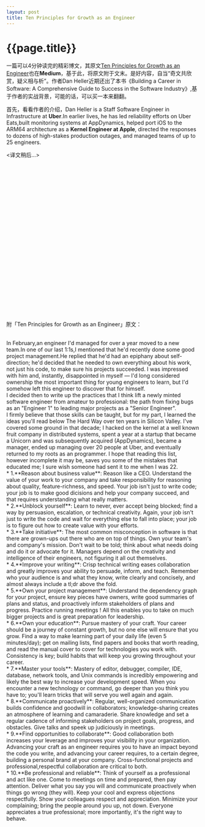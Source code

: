 ```yaml
---
layout: post
title: Ten Principles for Growth as an Engineer
---
```

{{page.title}}
=============================

一篇可以4分钟读完的精彩博文，其原文[Ten Principles for Growth as an Engineer](https://medium.com/@daniel.heller/ten-principles-for-growth-69015e08c35b)也在**Medium**，基于此，将原文附于文末。是好内容，自当“奇文共欣赏，疑义相与析”。作者Dan Heller近期还出了本书《Building a Career in Software: A Comprehensive Guide to Success in the Software Industry》,基于作者的实战背景，可能的话，可以买一本来翻翻。<br/>

首先，看看作者的介绍，Dan Heller is a Staff Software Engineer in Infrastructure at **Uber**.In earlier lives, he has led reliability efforts on Uber Eats,built monitoring systems at AppDynamics, helped port iOS to the ARM64 architecture as a **Kernel Engineer at Apple**, directed the responses to dozens of high-stakes production outages, and managed teams of up to 25 engineers.<br/>

<译文稍后...> <br/>
<br/>
<br/>
<br/>
<br/>
<br/>
<br/>
<br/>
<br/>
<br/>
<br/>
<br/>
<br/>
<br/>
<br/>
<br/>
<br/>
<br/>
<br/>
<br/>
<br/>
<br/>
<br/>
<br/>
<br/>


附「Ten Principles for Growth as an Engineer」原文：

<br/>
In February,an engineer I'd managed for over a year moved to a new team.In one of our last 1:1s,I mentioned that he'd recently done some good project management.He replied that he'd had an epiphany about self-direction; he'd decided that he needed to own everything about his work, not just his code, to make sure his projects succeeded. I was impressed with him and, instantly, disappointed in myself — I'd long considered ownership the most important thing for young engineers to learn, but I'd somehow left this engineer to discover that for himself. 
<br/>
I decided then to write up the practices that I think lift a newly minted software engineer from amateur to professional: the path from fixing bugs as an "Engineer 1" to leading major projects as a "Senior Engineer". 
<br/>
I firmly believe that those skills can be taught, but for my part, I learned the ideas you'll read below The Hard Way over ten years in Silicon Valley. I've covered some ground in that decade; I hacked on the kernel at a well known fruit company in distributed systems, spent a year at a startup that became a Unicorn and was subsequently acquired (AppDynamics), became a manager, ended up managing over 20 people at Uber, and eventually returned to my roots as an programmer. I hope that reading this list, however incomplete it may be, saves you some of the mistakes that educated me; I sure wish someone had sent it to me when I was 22. 
<br/>
* 1.**Reason about business value**: Reason like a CEO. Understand the value of your work to your company and take responsibility for reasoning about quality, feature-richness, and speed. Your job isn't just to write code; your job is to make good dicisions and help your company succeed, and that requires understanding what really matters.
<br/>
* 2.**Unblock yourself**: Learn to never, ever accept being blocked; find a way by persuasion, escalation, or technical creativity. Again, your job isn't just to write the code and wait for everything else to fall into place; your job is to figure out how to create value with your efforts. 
<br/>
* 3.**Take initiative**: The most common misconception in software is that there are grown-ups out there who are on top of things. Own your team's and company's mission. Don't wait to be told; think about what needs doing and do it or advocate for it. Managers depend on the creativity and intelligence of their engineers, not figuring it all out themselves. 
<br/>
* 4.**Improve your writing**: Crisp technical writing eases collaboration and greatly improves your ability to persuade, inform, and teach. Remember who your audience is and what they know, write clearly and concisely, and almost always include a tl;dr above the fold. 
<br/>
* 5.**Own your project management**: Understand the dependency graph for your project, ensure key pieces have owners, write good summaries of plans and status, and proactively inform stakeholders of plans and progress. Practice running meetings ! All this enables you to take on much bigger projects and is great preparation for leadership. 
<br/>
* 6.**Own your education**: Pursue mastery of your craft. Your career should be a journey of constant growth, but no one else will ensure that you grow. Find a way to make learning part of your daily life (even 5 minutes/day); get on mailing lists, find papers and books that worth reading, and read the manual cover to cover for technologies you work with. Consistency is key; build habits that will keep you growing throughout your career. 
<br/>
* 7.**Master your tools**: Mastery of editor, debugger, compiler, IDE, database, network tools, and Unix commands is incredibly empowering and likely the best way to increase your development speed. When you encounter a new technology or command, go deeper than you think you have to; you'll learn tricks that will serve you well again and again. 
<br/>
* 8.**Communicate proactively**: Regular, well-organized communication builds confidence and goodwill in collaborators; knowledge-sharing creates an atmosphere of learning and camaraderie. Share knowledge and set a regular cadence of informing stakeholders on project goals, progress, and obstacles. Give talks and speek up judiciously in meetings. 
<br/>
* 9.**Find opportunities to collaborate**: Good collaboration both increases your leverage and improves your visibility in your organization. Advancing your craft as an engineer requires you to have an impact beyond the code you write, and advancing your career requires, to a certain degree, building a personal brand at your company. Cross-functional projects and professional,respectful collaboration are critical to both.
<br/>
* 10.**Be professional and reliable**: Think of yourself as a professional and act like one. Come to meetings on time and prepared, then pay attention. Deliver what you say you will and communicate proactively when things go wrong (they will). Keep your cool and express objections respectfully. Show your colleagues respect and appreciation. Minimize your complaining; bring the people around you up, not down. Everyone appreciates a true professional; more importantly, it's the right way to behave. 

<br/>
<br/>
<br/>
<br/>
<br/>
<br/>
<br/>

